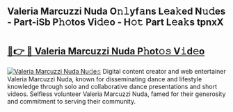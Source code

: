 ## Valeria Marcuzzi Nuda O𝚗𝚕yf𝚊ns L𝚎a𝚔ed N𝚞𝚍es - Part-iSb P𝚑𝚘tos Vi𝚍𝚎o - H𝚘𝚝 Part L𝚎a𝚔s tpnxX

# <h2><a href="http://kfeerb8.oniu.top/?m=Valeria+Marcuzzi+Nuda">🔗👉 🔴 Valeria Marcuzzi Nuda P𝚑ot𝚘𝚜 V𝚒d𝚎o</a></h2>

[![Valeria Marcuzzi Nuda Nu𝚍e𝚜](https://i.imgur.com/0qMVB7G.gif)](http://kfeerb8.oniu.top/?m=Valeria+Marcuzzi+Nuda)
Digital content creator and web entertainer Valeria Marcuzzi Nuda, known for disseminating dance and lifestyle knowledge through solo and collaborative dance presentations and short videos. Selfless volunteer Valeria Marcuzzi Nuda, famed for their generosity and commitment to serving their community.  
